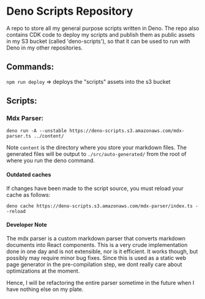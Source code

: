 # Deno Scripts Repository

A repo to store all my general purpose scripts written in Deno.
The repo also contains CDK code to deploy my scripts and publish them as public assets in my S3 bucket (called 'deno-scripts'), so that it can be used to run with Deno in my other repositories.

## Commands:

`npm run deploy` => deploys the "scripts" assets into the s3 bucket

## Scripts:

### Mdx Parser:

```shell script
deno run -A --unstable https://deno-scripts.s3.amazonaws.com/mdx-parser.ts ../content/
```

Note `content` is the directory where you store your markdown files.
The generated files will be output to `./src/auto-generated/` from the root of where you run the deno command.

#### Outdated caches

If changes have been made to the script source, you must reload your cache as follows:

```shell script
deno cache https://deno-scripts.s3.amazonaws.com/mdx-parser/index.ts --reload
```

#### Developer Note

The mdx parser is a custom markdown parser that converts markdown documents into React components.
This is a very crude implementation done in one day and is not extensible, nor is it efficient.
It works though, but possibly may require minor bug fixes. Since this is used as a static web page generator in the pre-compilation step, we dont really care about optimizations at the moment.

Hence, I will be refactoring the entire parser sometime in the future when I have nothing else on my plate.
